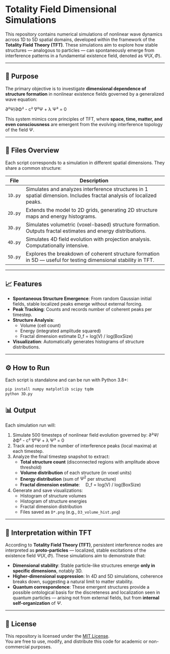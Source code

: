 # Totality Field Dimensional Simulations

This repository contains numerical simulations of nonlinear wave dynamics across 1D to 5D spatial domains, developed within the framework of the **Totality Field Theory (TFT)**. These simulations aim to explore how stable structures — analogous to particles — can spontaneously emerge from interference patterns in a fundamental existence field, denoted as $\Psi(X, \Phi)$.

---

## 🔬 Purpose

The primary objective is to investigate **dimensional dependence of structure formation** in nonlinear existence fields governed by a generalized wave equation:

∂²Ψ/∂Φ² - c² ∇²Ψ + λ Ψ³ = 0

This system mimics core principles of TFT, where **space, time, matter, and even consciousness** are emergent from the evolving interference topology of the field $\Psi$.

---

## 📁 Files Overview

Each script corresponds to a simulation in different spatial dimensions. They share a common structure:

| File | Description |
|------|-------------|
| `1D.py` | Simulates and analyzes interference structures in 1 spatial dimension. Includes fractal analysis of localized peaks. |
| `2D.py` | Extends the model to 2D grids, generating 2D structure maps and energy histograms. |
| `3D.py` | Simulates volumetric (voxel-based) structure formation. Outputs fractal estimates and energy distributions. |
| `4D.py` | Simulates 4D field evolution with projection analysis. Computationally intensive. |
| `5D.py` | Explores the breakdown of coherent structure formation in 5D — useful for testing dimensional stability in TFT. |

---

## 📈 Features

- **Spontaneous Structure Emergence**: From random Gaussian initial fields, stable localized peaks emerge without external forcing.
- **Peak Tracking**: Counts and records number of coherent peaks per timestep.
- **Structure Analysis**:
  - Volume (cell count)
  - Energy (integrated amplitude squared)
  - Fractal dimension estimate D_f = log(V) / log(BoxSize)
- **Visualization**: Automatically generates histograms of structure distributions.

---

## ⚙️ How to Run

Each script is standalone and can be run with Python 3.8+:

```bash
pip install numpy matplotlib scipy tqdm
python 3D.py
```
## 📊 Output

Each simulation run will:

1. Simulate 500 timesteps of nonlinear field evolution governed by:
∂²Ψ/∂Φ² - c² ∇²Ψ + λ Ψ³ = 0
2. Track and record the number of interference peaks (local maxima) at each timestep.
3. Analyze the final timestep snapshot to extract:
   - **Total structure count** (disconnected regions with amplitude above threshold)
   - **Volume distribution** of each structure (in voxel units)
   - **Energy distribution** (sum of $\Psi^2$ per structure)
   - **Fractal dimension estimate**:
  　D_f = log(V) / log(BoxSize)
4. Generate and save visualizations:
   - Histogram of structure volumes
   - Histogram of structure energies
   - Fractal dimension distribution
   - Files saved as `D*.png` (e.g., `D3_volume_hist.png`)

---

## 🧭 Interpretation within TFT

According to **Totality Field Theory (TFT)**, persistent interference nodes are interpreted as **proto-particles** — localized, stable excitations of the existence field $\Psi(X, \Phi)$. These simulations aim to demonstrate that:

- **Dimensional stability**: Stable particle-like structures emerge **only in specific dimensions**, notably 3D.
- **Higher-dimensional suppression**: In 4D and 5D simulations, coherence breaks down, suggesting a natural limit to matter stability.
- **Quantum correspondence**: These emergent structures provide a possible ontological basis for the discreteness and localization seen in quantum particles — arising not from external fields, but from **internal self-organization** of $\Psi$.

---

## 📜 License

This repository is licensed under the [MIT License](https://en.wikipedia.org/wiki/MIT_License).  
You are free to use, modify, and distribute this code for academic or non-commercial purposes.



